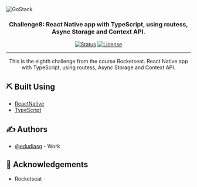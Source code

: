 <img alt="GoStack" src="https://storage.googleapis.com/golden-wind/bootcamp-gostack/header-desafios-new.png" />

<h3 align="center">Challenge8: React Native app with TypeScript, using routess, Async Storage and Context API.</h3>

<div align="center">

[![Status](https://img.shields.io/badge/status-active-success.svg)]()
[![License](https://img.shields.io/badge/license-MIT-blue.svg)](/LICENSE)

</div>

---

<p align="center"> This is the eighth challenge from the course Rocketseat. React Native app with TypeScript, using routess, Async Storage and Context API.
    <br>
</p>

## ⛏️ Built Using <a name = "built_using"></a>

- [ReactNative](https://reactnative.dev/)
- [TypeScript](https://www.typescriptlang.org/)

## ✍️ Authors <a name = "authors"></a>

- [@edudiasg](https://github.com/edudiasg) - Work

## 🎉 Acknowledgements <a name = "acknowledgement"></a>

- Rocketseat
